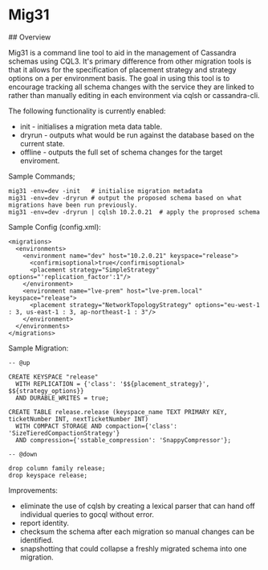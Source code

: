 # Mig31

## Overview

Mig31 is a command line tool to aid in the management of Cassandra schemas using CQL3. It's primary difference from other migration tools is that it allows for the specification of placement strategy and strategy options on a per environment basis. The goal in using this tool is to encourage tracking all schema changes with the service they are linked to rather than manually editing in each environment via cqlsh or cassandra-cli.

The following functionality is currently enabled:

- init - initialises a migration meta data table.
- dryrun - outputs what would be run against the database based on the current state.
- offline - outputs the full set of schema changes for the target enviroment.

Sample Commands;

```
mig31 -env=dev -init   # initialise migration metadata
mig31 -env=dev -dryrun # output the proposed schema based on what migrations have been run previously.
mig31 -env=dev -dryrun | cqlsh 10.2.0.21  # apply the proprosed schema
```

Sample Config (config.xml):

```
<migrations>
  <environments>
    <environment name="dev" host="10.2.0.21" keyspace="release">
      <confirmisoptional>true</confirmisoptional>
      <placement strategy="SimpleStrategy" options="'replication_factor':1"/>
    </environment>
    <environment name="lve-prem" host="lve-prem.local" keyspace="release">
      <placement strategy="NetworkTopologyStrategy" options="eu-west-1 : 3, us-east-1 : 3, ap-northeast-1 : 3"/>
    </environment>
  </environments>
</migrations>
```

Sample Migration:

```
-- @up

CREATE KEYSPACE "release"
  WITH REPLICATION = {'class': '$${placement_strategy}', $${strategy_options}}
  AND DURABLE_WRITES = true;

CREATE TABLE release.release (keyspace_name TEXT PRIMARY KEY, ticketNumber INT, nextTicketNumber INT) 
  WITH COMPACT STORAGE AND compaction={'class': 'SizeTieredCompactionStrategy'} 
  AND compression={'sstable_compression': 'SnappyCompressor'};

-- @down

drop column family release;
drop keyspace release;
```

Improvements:

- eliminate the use of cqlsh by creating a lexical parser that can hand off individual queries to gocql without error.
- report identity.
- checksum the schema after each migration so manual changes can be identified.
- snapshotting that could collapse a freshly migrated schema into one migration.

